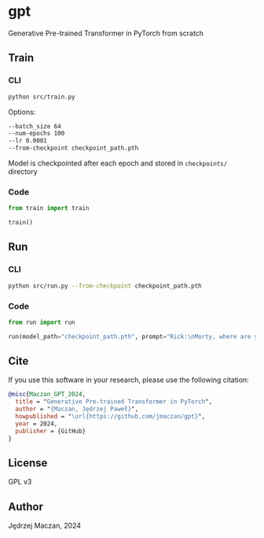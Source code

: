 # gpt

Generative Pre-trained Transformer in PyTorch from scratch

## Train

### CLI
```sh
python src/train.py
```

Options:
```sh
--batch_size 64
--num-epochs 100
--lr 0.0001
--from-checkpoint checkpoint_path.pth
```

Model is checkpointed after each epoch and stored in `checkpoints/` directory


### Code
```py
from train import train

train()
```

## Run

### CLI

```sh
python src/run.py --from-checkpoint checkpoint_path.pth
```

### Code
```py
from run import run

run(model_path="checkpoint_path.pth", prompt="Rick:\nMorty, where are you?)
```

## Cite
If you use this software in your research, please use the following citation:

```bibtex
@misc{Maczan_GPT_2024,
  title = "Generative Pre-trained Transformer in PyTorch",
  author = "{Maczan, Jędrzej Paweł}",
  howpublished = "\url{https://github.com/jmaczan/gpt}",
  year = 2024,
  publisher = {GitHub}
}
```

## License

GPL v3

## Author

Jędrzej Maczan, 2024
